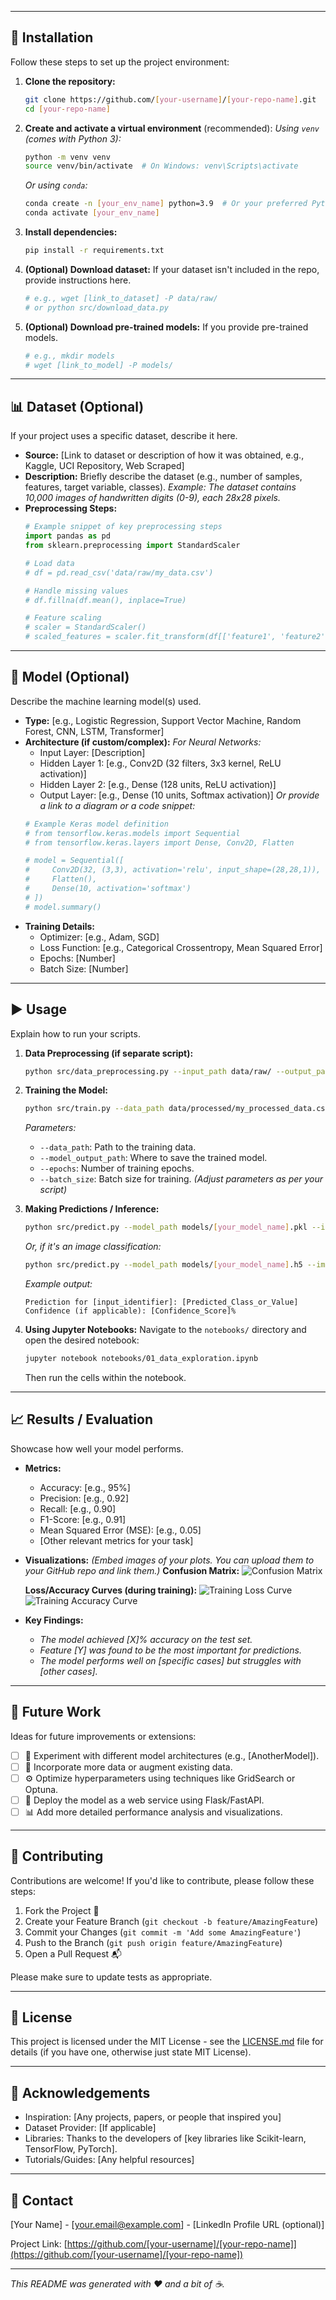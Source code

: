 
---

## 🚀 Installation

Follow these steps to set up the project environment:

1.  **Clone the repository:**
    ```bash
    git clone https://github.com/[your-username]/[your-repo-name].git
    cd [your-repo-name]
    ```

2.  **Create and activate a virtual environment** (recommended):
    *Using `venv` (comes with Python 3):*
    ```bash
    python -m venv venv
    source venv/bin/activate  # On Windows: venv\Scripts\activate
    ```
    *Or using `conda`:*
    ```bash
    conda create -n [your_env_name] python=3.9  # Or your preferred Python version
    conda activate [your_env_name]
    ```

3.  **Install dependencies:**
    ```bash
    pip install -r requirements.txt
    ```

4.  **(Optional) Download dataset:**
    If your dataset isn't included in the repo, provide instructions here.
    ```bash
    # e.g., wget [link_to_dataset] -P data/raw/
    # or python src/download_data.py
    ```

5.  **(Optional) Download pre-trained models:**
    If you provide pre-trained models.
    ```bash
    # e.g., mkdir models
    # wget [link_to_model] -P models/
    ```

---

## 📊 Dataset (Optional)

If your project uses a specific dataset, describe it here.

-   **Source:** [Link to dataset or description of how it was obtained, e.g., Kaggle, UCI Repository, Web Scraped]
-   **Description:** Briefly describe the dataset (e.g., number of samples, features, target variable, classes).
    *Example: The dataset contains 10,000 images of handwritten digits (0-9), each 28x28 pixels.*
-   **Preprocessing Steps:**
    ```python
    # Example snippet of key preprocessing steps
    import pandas as pd
    from sklearn.preprocessing import StandardScaler

    # Load data
    # df = pd.read_csv('data/raw/my_data.csv')

    # Handle missing values
    # df.fillna(df.mean(), inplace=True)

    # Feature scaling
    # scaler = StandardScaler()
    # scaled_features = scaler.fit_transform(df[['feature1', 'feature2']])
    ```

---

## 🧠 Model (Optional)

Describe the machine learning model(s) used.

-   **Type:** [e.g., Logistic Regression, Support Vector Machine, Random Forest, CNN, LSTM, Transformer]
-   **Architecture (if custom/complex):**
    *For Neural Networks:*
    -   Input Layer: [Description]
    -   Hidden Layer 1: [e.g., Conv2D (32 filters, 3x3 kernel, ReLU activation)]
    -   Hidden Layer 2: [e.g., Dense (128 units, ReLU activation)]
    -   Output Layer: [e.g., Dense (10 units, Softmax activation)]
    *Or provide a link to a diagram or a code snippet:*
    ```python
    # Example Keras model definition
    # from tensorflow.keras.models import Sequential
    # from tensorflow.keras.layers import Dense, Conv2D, Flatten

    # model = Sequential([
    #     Conv2D(32, (3,3), activation='relu', input_shape=(28,28,1)),
    #     Flatten(),
    #     Dense(10, activation='softmax')
    # ])
    # model.summary()
    ```
-   **Training Details:**
    -   Optimizer: [e.g., Adam, SGD]
    -   Loss Function: [e.g., Categorical Crossentropy, Mean Squared Error]
    -   Epochs: [Number]
    -   Batch Size: [Number]

---

## ▶️ Usage

Explain how to run your scripts.

1.  **Data Preprocessing (if separate script):**
    ```bash
    python src/data_preprocessing.py --input_path data/raw/ --output_path data/processed/
    ```

2.  **Training the Model:**
    ```bash
    python src/train.py --data_path data/processed/my_processed_data.csv --model_output_path models/[your_model_name].pkl --epochs 50 --batch_size 32
    ```
    *Parameters:*
    -   `--data_path`: Path to the training data.
    -   `--model_output_path`: Where to save the trained model.
    -   `--epochs`: Number of training epochs.
    -   `--batch_size`: Batch size for training.
    *(Adjust parameters as per your script)*

3.  **Making Predictions / Inference:**
    ```bash
    python src/predict.py --model_path models/[your_model_name].pkl --input_data [path/to/new_data_for_prediction.csv]
    ```
    *Or, if it's an image classification:*
    ```bash
    python src/predict.py --model_path models/[your_model_name].h5 --image_path [path/to/your/image.jpg]
    ```
    *Example output:*
    ```
    Prediction for [input_identifier]: [Predicted_Class_or_Value]
    Confidence (if applicable): [Confidence_Score]%
    ```

4.  **Using Jupyter Notebooks:**
    Navigate to the `notebooks/` directory and open the desired notebook:
    ```bash
    jupyter notebook notebooks/01_data_exploration.ipynb
    ```
    Then run the cells within the notebook.

---

## 📈 Results / Evaluation

Showcase how well your model performs.

-   **Metrics:**
    -   Accuracy: [e.g., 95%]
    -   Precision: [e.g., 0.92]
    -   Recall: [e.g., 0.90]
    -   F1-Score: [e.g., 0.91]
    -   Mean Squared Error (MSE): [e.g., 0.05]
    -   [Other relevant metrics for your task]

-   **Visualizations:**
    *(Embed images of your plots. You can upload them to your GitHub repo and link them.)*
    **Confusion Matrix:**
    ![Confusion Matrix](path/to/your/confusion_matrix.png)

    **Loss/Accuracy Curves (during training):**
    ![Training Loss Curve](path/to/your/training_loss.png)
    ![Training Accuracy Curve](path/to/your/training_accuracy.png)

-   **Key Findings:**
    -   *The model achieved [X]% accuracy on the test set.*
    -   *Feature [Y] was found to be the most important for predictions.*
    -   *The model performs well on [specific cases] but struggles with [other cases].*

---

## 🔮 Future Work

Ideas for future improvements or extensions:

-   [ ] 🧪 Experiment with different model architectures (e.g., [AnotherModel]).
-   [ ] 💾 Incorporate more data or augment existing data.
-   [ ] ⚙️ Optimize hyperparameters using techniques like GridSearch or Optuna.
-   [ ] 🚀 Deploy the model as a web service using Flask/FastAPI.
-   [ ] 📊 Add more detailed performance analysis and visualizations.

---

## 🤝 Contributing

Contributions are welcome! If you'd like to contribute, please follow these steps:

1.  Fork the Project 🍴
2.  Create your Feature Branch (`git checkout -b feature/AmazingFeature`)
3.  Commit your Changes (`git commit -m 'Add some AmazingFeature'`)
4.  Push to the Branch (`git push origin feature/AmazingFeature`)
5.  Open a Pull Request 📬

Please make sure to update tests as appropriate.

---

## 📄 License

This project is licensed under the MIT License - see the [LICENSE.md](LICENSE.md) file for details (if you have one, otherwise just state MIT License).

---

## 🙏 Acknowledgements

-   Inspiration: [Any projects, papers, or people that inspired you]
-   Dataset Provider: [If applicable]
-   Libraries: Thanks to the developers of [key libraries like Scikit-learn, TensorFlow, PyTorch].
-   Tutorials/Guides: [Any helpful resources]

---

## 📧 Contact

[Your Name] - [your.email@example.com] - [LinkedIn Profile URL (optional)]

Project Link: [https://github.com/[your-username]/[your-repo-name]](https://github.com/[your-username]/[your-repo-name])

---

*This README was generated with ❤️ and a bit of ☕.*